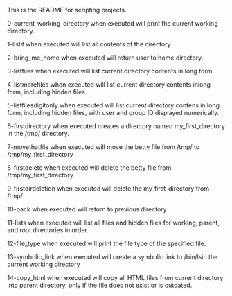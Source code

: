This is the README for scripting projects.

0-current_working_directory when executed will print the current working directory.

1-listit when executed will list all contents of the directory

2-bring_me_home when executed will return user to home directory.

3-listfiles when executed will list current directory contents in
long form.

4-listmorefiles when executed will list current directory contents inlong form, including hidden files.

5-listfilesdigitonly when executed will list current directory
contens in long form, including hidden files, with user and group ID displayed 
numerically.

6-firstdirectory when executed creates a directory named 
my_first_directory in the /tmp/ directory.

7-movethatfile when executed will move the betty file from /tmp/ to /tmp/my_first_directory

8-firstdelete when executed will delete the betty file from /tmp/my_first_directory

9-firstdirdeletion when executed will delete the my_first_directory 
from /tmp/

10-back when executed will return to previous directory

11-lists when executed will list all files and hidden files for 
working, parent, and root directories in order.

12-file_type when executed will print the file type of the specified file.

13-symbolic_link when executed will create a symbolic link to /bin/lsin the current working directory

14-copy_html when executed will copy all HTML files from current 
directory into parent directory, only if the file does not exist
or is outdated.

 
